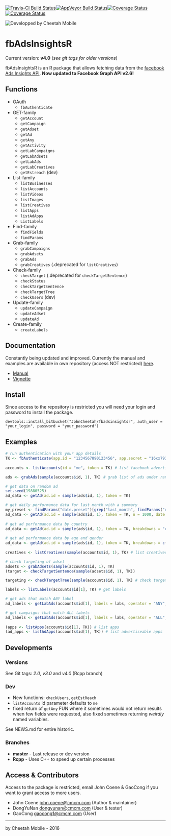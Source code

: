 [![Travis-CI Build Status](https://travis-ci.org/.svg?branch=master)](https://travis-ci.org/)[![AppVeyor Build Status](https://ci.appveyor.com/api/projects/status/github/johncheetah/fbadsinsightsr?branch=master&svg=true)](https://ci.appveyor.com/project/johncheetah/fbadsinsightsr)[![Coverage Status](https://img.shields.io/codecov/c/github//master.svg)](https://codecov.io/github/?branch=master)[![Coverage Status](https://img.shields.io/coveralls/.svg)](https://coveralls.io/r/?branch=master)

![Developped by Cheetah Mobile](https://upload.wikimedia.org/wikipedia/en/thumb/f/f9/Cheetah_Mobile_Logo.png/250px-Cheetah_Mobile_Logo.png)

# fbAdsInsightsR #

Current version: **v4.0** (*see git tags for older versions*)

fbAdsInsightsR is an R package that allows fetching data from the [facebook Ads Insights API](https://developers.facebook.com/docs/marketing-api/insights/v2.6). 
**Now updated to Facebook Graph API v2.6!**

## Functions ##

- OAuth
    * `fbAuthenticate`
- GET-family
    * `getAccount`
    * `getCampaign`
    * `getAdset`
    * `getAd`
    * `getAny`
    * `getActivity`
    * `getLabCampaigns` 
    * `getLabAdsets`
    * `getLabAds`
    * `getLabCreatives`
    * `getEstreach` (dev)
- List-family
    * `listBusinesses`
    * `listAccounts`
    * `listVideos`
    * `listImages`
    * `listCreatives`
    * `listApps`
    * `listAdApps` 
    * `ListLabels` 
- Find-family
    * `findFields`
    * `findParams`
- Grab-family
    * `grabCampaigns`
    * `grabAdsets`
    * `grabAds`
    * `grabCreatives` (.deprecated for `listCreatives`)
- Check-family
    * `checkTarget` (.deprecated for `checkTargetSentence`)
    * `checkStatus`
    * `checkTargetSentence` 
    * `checkTargetTree`
    * `checkUsers` (dev)
- Update-family
    * `updateCampaign`
    * `updateAdset` 
    * `updateAd`
- Create-family
    * `createLabels` 

## Documentation ##

Constantly being updated and improved. Currently the manual and examples are available in own repository (access NOT restricted) [here](https://bitbucket.org/JohnCheetah/fbadsinsightsrdocs/src).

* [Manual](https://bitbucket.org/JohnCheetah/fbadsinsightsr/downloads/fbAdsInsightsRv3_0.pdf)
* [Vignette](https://bitbucket.org/JohnCheetah/fbadsinsightsrdocs/src)

## Install ##

Since access to the repository is restricted you will need your login and password to install the package.

`devtools::install_bitbucket("JohnCheetah/fbadsinsightsr", auth_user = "your_login", password = "your_password")`

## Examples ##

```R
# run authentication with your app details
TK <- fbAuthenticate(app.id = "1234567890123456", app.secret = "16xx79321xx0130x2x10a08x3e2x80xx", scope = c("ads_management", "ads_read"))
                           
accounts <- listAccounts(id = "me", token = TK) # list facebook advertising accounts you have access to

ads <- grabAds(sample(accounts$id, 1), TK) # grab list of ads under random account

# get data on random ad
set.seed(19880525)
ad_data <- getAd(ad.id = sample(ads$id, 1), token = TK)

# get daily performance data for last month with a summary
my_preset <- findParams("date.preset")[grep("last_month", findParams("date.preset"))]
ad_data <- getAd(ad.id = sample(ads$id, 1), token = TK, n = 1000, date.preset = my_preset, time.increment = 1)
                
# get ad performance data by country 
ad_data <- getAd(ad.id = sample(ads$id, 1), token = TK, breakdowns = "country")
                  
# get ad performance data by age and gender 
ad_data <- getAd(ad.id = sample(ads$id, 1), token = TK, breakdowns = c("age", "gender"))
                
creatives <- listCreatives(sample(accounts$id, 1), TK) # list creatives

# check targeting of adset
adsets <- grabAdsets(sample(accounts$id, 1), TK)
(target <- checkTargetSentence(sample(adsets$id, 1), TK))

targeting <- checkTargetTree(sample(accounts$id, 1), TK) # check targeting from account

labels <- listLabels(accounts$id[1], TK) # get labels

# get ads that match ANY label
ad_labels <- getLabAds(accounts$id[1], labels = labs, operator = "ANY", token = TK)

# get campaigns that match ALL labels                        
ad_labels <- getLabAds(accounts$id[1], labels = labs, operator = "ALL", token = TK)
                      
(apps <- listApps(accounts$id[1], TK)) # list apps
(ad_apps <- listAdApps(accounts$id[1], TK)) # list advertiseable apps
```

## Developments ##

### Versions ###

See Git tags: *2.0*, *v3.0* and *v4.0* (Rcpp branch)

### Dev ###

- New functions: `checkUsers`, `getEstReach` 
- `listAccounts` id parameter defaults to `me`
- fixed return of `getAny` FUN where it sometimes would not return results when few fields were requested, also fixed sometimes returning *weirdly* named variables.

See NEWS.md for entire historic.

### Branches ###

- **master** - Last release or dev version
- **Rcpp** - Uses C++ to speed up certain processes

## Access & Contributors ##

Access to the package is restricted, email John Coene & GaoCong if you want to grant access to more users.

* John Coene <john.coene@cmcm.com> (Author & maintainer)
* DongYuNan <dongyunan@cmcm.com> (User & tester)
* GaoCong <gaocong1@cmcm.com> (User)

---------------------------------------------------------------------------

by Cheetah Mobile - 2016